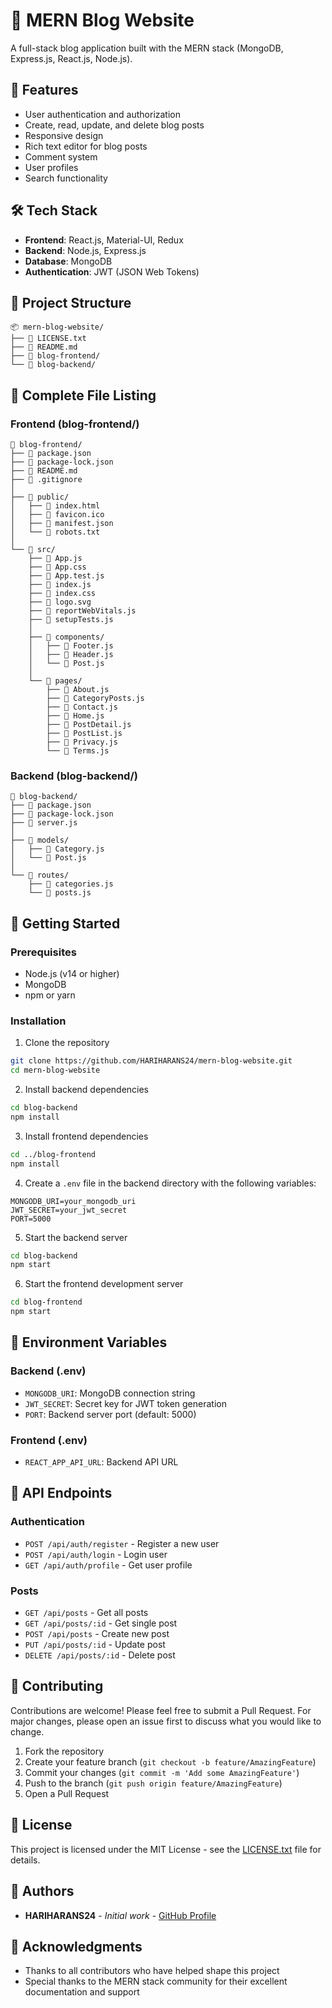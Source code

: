 # 📝 MERN Blog Website

A full-stack blog application built with the MERN stack (MongoDB, Express.js, React.js, Node.js).

## 🚀 Features

- User authentication and authorization
- Create, read, update, and delete blog posts
- Responsive design
- Rich text editor for blog posts
- Comment system
- User profiles
- Search functionality
 
## 🛠️ Tech Stack

- **Frontend**: React.js, Material-UI, Redux
- **Backend**: Node.js, Express.js
- **Database**: MongoDB
- **Authentication**: JWT (JSON Web Tokens)

## 📁 Project Structure

```
📦 mern-blog-website/
├── 📄 LICENSE.txt
├── 📄 README.md
├── 📂 blog-frontend/
└── 📂 blog-backend/
```

## 📂 Complete File Listing

### Frontend (blog-frontend/)
```
📂 blog-frontend/
├── 📄 package.json
├── 📄 package-lock.json
├── 📄 README.md
├── 📄 .gitignore
│
├── 📂 public/
│   ├── 📄 index.html
│   ├── 📄 favicon.ico
│   ├── 📄 manifest.json
│   └── 📄 robots.txt
│
└── 📂 src/
    ├── 📄 App.js
    ├── 📄 App.css
    ├── 📄 App.test.js
    ├── 📄 index.js
    ├── 📄 index.css
    ├── 📄 logo.svg
    ├── 📄 reportWebVitals.js
    ├── 📄 setupTests.js
    │
    ├── 📂 components/
    │   ├── 📄 Footer.js
    │   ├── 📄 Header.js
    │   └── 📄 Post.js
    │
    └── 📂 pages/
        ├── 📄 About.js
        ├── 📄 CategoryPosts.js
        ├── 📄 Contact.js
        ├── 📄 Home.js
        ├── 📄 PostDetail.js
        ├── 📄 PostList.js
        ├── 📄 Privacy.js
        └── 📄 Terms.js
```

### Backend (blog-backend/)
```
📂 blog-backend/
├── 📄 package.json
├── 📄 package-lock.json
├── 📄 server.js
│
├── 📂 models/
│   ├── 📄 Category.js
│   └── 📄 Post.js
│
└── 📂 routes/
    ├── 📄 categories.js
    └── 📄 posts.js
```

## 🚀 Getting Started

### Prerequisites

- Node.js (v14 or higher)
- MongoDB
- npm or yarn

### Installation

1. Clone the repository
```bash
git clone https://github.com/HARIHARANS24/mern-blog-website.git
cd mern-blog-website
```

2. Install backend dependencies
```bash
cd blog-backend
npm install
```

3. Install frontend dependencies
```bash
cd ../blog-frontend
npm install
```

4. Create a `.env` file in the backend directory with the following variables:
```
MONGODB_URI=your_mongodb_uri
JWT_SECRET=your_jwt_secret
PORT=5000
```

5. Start the backend server
```bash
cd blog-backend
npm start
```

6. Start the frontend development server
```bash
cd blog-frontend
npm start
```

## 🔧 Environment Variables

### Backend (.env)
- `MONGODB_URI`: MongoDB connection string
- `JWT_SECRET`: Secret key for JWT token generation
- `PORT`: Backend server port (default: 5000)

### Frontend (.env)
- `REACT_APP_API_URL`: Backend API URL

## 📝 API Endpoints

### Authentication
- `POST /api/auth/register` - Register a new user
- `POST /api/auth/login` - Login user
- `GET /api/auth/profile` - Get user profile

### Posts
- `GET /api/posts` - Get all posts
- `GET /api/posts/:id` - Get single post
- `POST /api/posts` - Create new post
- `PUT /api/posts/:id` - Update post
- `DELETE /api/posts/:id` - Delete post

## 🤝 Contributing

Contributions are welcome! Please feel free to submit a Pull Request. For major changes, please open an issue first to discuss what you would like to change.

1. Fork the repository
2. Create your feature branch (`git checkout -b feature/AmazingFeature`)
3. Commit your changes (`git commit -m 'Add some AmazingFeature'`)
4. Push to the branch (`git push origin feature/AmazingFeature`)
5. Open a Pull Request

## 📄 License

This project is licensed under the MIT License - see the [LICENSE.txt](LICENSE.txt) file for details.

## 👥 Authors

- **HARIHARANS24** - *Initial work* - [GitHub Profile](https://github.com/HARIHARANS24)

## 🙏 Acknowledgments

- Thanks to all contributors who have helped shape this project
- Special thanks to the MERN stack community for their excellent documentation and support 
